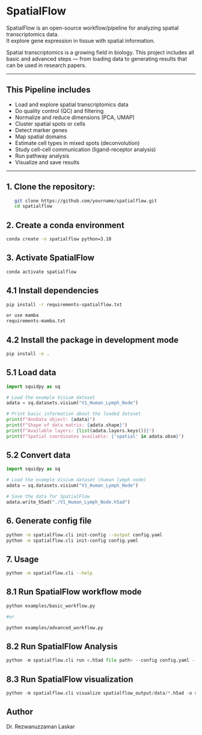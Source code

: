 # SpatialFlow

SpatialFlow is an open-source workflow/pipeline for analyzing spatial transcriptomics data.  
It explore gene expression in tissue with spatial information.

Spatial transcriptomics is a growing field in biology.
This project includes all basic and advanced steps — from loading data to generating results that can be used in research papers.

---

## This Pipeline includes

* Load and explore spatial transcriptomics data  
* Do quality control (QC) and filtering  
* Normalize and reduce dimensions (PCA, UMAP)  
* Cluster spatial spots or cells  
* Detect marker genes  
* Map spatial domains  
* Estimate cell types in mixed spots (deconvolution)  
* Study cell-cell communication (ligand-receptor analysis)  
* Run pathway analysis  
* Visualize and save results

---
## 1. Clone the repository:

```bash
   git clone https://github.com/yourname/spatialflow.git
   cd spatialflow
```

## 2. Create a conda environment
```bash
conda create -n spatialflow python=3.10
```

## 3. Activate SpatialFlow
```bash
conda activate spatialflow
```

## 4.1 Install dependencies
```bash
pip install -r requirements-spatialflow.txt

or use mamba
requirements-mamba.txt

```
## 4.2 Install the package in development mode
```bash
pip install -e .
```


## 5.1 Load data
```python
import squidpy as sq

# Load the example Visium dataset
adata = sq.datasets.visium("V1_Human_Lymph_Node")

# Print basic information about the loaded dataset
print(f"AnnData object: {adata}")
print(f"Shape of data matrix: {adata.shape}")
print(f"Available layers: {list(adata.layers.keys())}")
print(f"Spatial coordinates available: {'spatial' in adata.obsm}")
```

## 5.2 Convert data
```python
import squidpy as sq

# Load the example Visium dataset (human lymph node)
adata = sq.datasets.visium("V1_Human_Lymph_Node")

# Save the data for SpatialFlow
adata.write_h5ad("./V1_Human_Lymph_Node.h5ad")
```

## 6. Generate config file
```bash
python -m spatialflow.cli init-config --output config.yaml
python -m spatialflow.cli init-config config.yaml
```
## 7. Usage
```bash
python -m spatialflow.cli --help
```

## 8.1 Run SpatialFlow workflow mode
```bash
python examples/basic_workflow.py

#or

python examples/advanced_workflow.py
```
## 8.2 Run SpatialFlow Analysis
```python
python -m spatialflow.cli run <.h5ad file path> --config config.yaml --output-dir spatialflow_output
```

## 8.3 Run SpatialFlow visualization

```python
python -m spatialflow.cli visualize spatialflow_output/data/*.h5ad -o spatialflow_output/figures
```

## Author

Dr. Rezwanuzzaman Laskar
